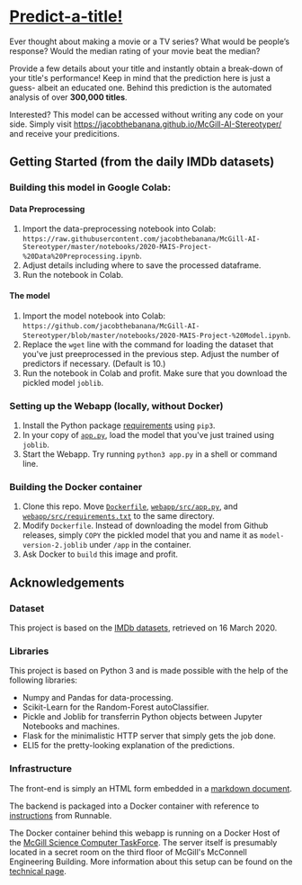 # [Predict-a-title!](https://jacobthebanana.github.io/McGill-AI-Stereotyper/)
Ever thought about making a movie or a TV series? What would be people’s response? Would the median rating of your movie beat the median?

Provide a few details about your title and instantly obtain a break-down of your title's performance! Keep in mind that the prediction here is just a guess- albeit an educated one. Behind this prediction is the automated analysis of over **300,000 titles**.

Interested? This model can be accessed without writing any code on your side. Simply visit https://jacobthebanana.github.io/McGill-AI-Stereotyper/ and receive your predicitions.  

## Getting Started (from the daily IMDb datasets)
### Building this model in Google Colab:
#### Data Preprocessing
1. Import the data-preprocessing notebook into Colab: `https://raw.githubusercontent.com/jacobthebanana/McGill-AI-Stereotyper/master/notebooks/2020-MAIS-Project-%20Data%20Preprocessing.ipynb`.
2. Adjust details including where to save the processed dataframe.
3. Run the notebook in Colab. 

#### The model
1. Import the model notebook into Colab: `https://github.com/jacobthebanana/McGill-AI-Stereotyper/blob/master/notebooks/2020-MAIS-Project-%20Model.ipynb`.
2. Replace the `wget` line with the command for loading the dataset that you've just preeprocessed in the previous step. Adjust the number of predictors if necessary. (Default is 10.)
3. Run the notebook in Colab and profit. Make sure that you download the pickled model `joblib`.

### Setting up the Webapp (locally, without Docker)
1. Install the Python package [requirements](https://github.com/jacobthebanana/McGill-AI-Stereotyper/blob/master/webapp/src/requirements.txt) using `pip3`.
2. In your copy of [`app.py`](https://github.com/jacobthebanana/McGill-AI-Stereotyper/blob/master/webapp/src/app.py), load the model that you've just trained using `joblib`.
3. Start the Webapp. Try running `python3 app.py` in a shell or command line.

### Building the Docker container
1. Clone this repo. Move [`Dockerfile`](https://raw.githubusercontent.com/jacobthebanana/McGill-AI-Stereotyper/master/Dockerfile), [`webapp/src/app.py`](https://raw.githubusercontent.com/jacobthebanana/McGill-AI-Stereotyper/master/webapp/src/app.py), and [`webapp/src/requirements.txt`](https://raw.githubusercontent.com/jacobthebanana/McGill-AI-Stereotyper/master/webapp/src/requirements.txt) to the same directory.
2. Modify `Dockerfile`. Instead of downloading the model from Github releases, simply `COPY` the pickled model that you and name it as `model-version-2.joblib` under `/app` in the container.
3. Ask Docker to `build` this image and profit.

## Acknowledgements
### Dataset
This project is based on the [IMDb datasets](https://www.imdb.com/interfaces/), retrieved on 16 March 2020.

### Libraries
This project is based on Python 3 and is made possible with the help of the following libraries:
- Numpy and Pandas for data-processing.
- Scikit-Learn for the Random-Forest autoClassifier.
- Pickle and Joblib for transferrin Python objects between Jupyter Notebooks and machines.
- Flask for the minimalistic HTTP server that simply gets the job done.
- ELI5 for the pretty-looking explanation of the predictions.

### Infrastructure
The front-end is simply an HTML form embedded in a [markdown document](https://github.com/jacobthebanana/McGill-AI-Stereotyper/blob/master/docs/index.md).

The backend is packaged into a Docker container with reference to [instructions](https://runnable.com/docker/python/dockerize-your-flask-application) from Runnable. 

The Docker container behind this webapp is running on a Docker Host of the [McGill Science Computer TaskForce](https://ctf.science.mcgill.ca/blurbs/hosting.html). The server itself is presumably located in a secret room on the third floor of McGill's McConnell Engineering Building. More information about this setup can be found on the [technical page](https://jacobthebanana.github.io/McGill-AI-Stereotyper/technical).
